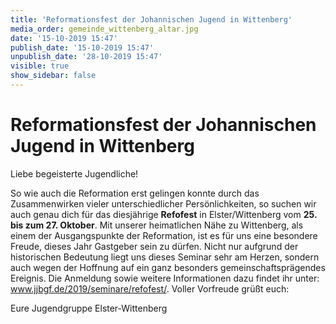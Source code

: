 ```yaml
---
title: 'Reformationsfest der Johannischen Jugend in Wittenberg'
media_order: gemeinde_wittenberg_altar.jpg
date: '15-10-2019 15:47'
publish_date: '15-10-2019 15:47'
unpublish_date: '28-10-2019 15:47'
visible: true
show_sidebar: false
---
```


# Reformationsfest der Johannischen Jugend in Wittenberg

Liebe begeisterte Jugendliche!

So wie auch die Reformation erst gelingen konnte durch das Zusammenwirken vieler unterschiedlicher Persönlichkeiten, so suchen wir auch genau dich für das diesjährige **Refofest** in Elster/Wittenberg vom **25. bis zum 27. Oktober**. Mit unserer heimatlichen Nähe zu Wittenberg, als einem der Ausgangspunkte der Reformation, ist es für uns eine besondere Freude, dieses Jahr Gastgeber sein zu dürfen. Nicht nur aufgrund der historischen Bedeutung liegt uns dieses Seminar sehr am Herzen, sondern auch wegen der Hoffnung auf ein ganz besonders gemeinschaftsprägendes Ereignis. Die Anmeldung sowie weitere Informationen dazu findet ihr unter: www.jjbgf.de/2019/seminare/refofest/. Voller Vorfreude grüßt euch:

Eure Jugendgruppe Elster-Wittenberg